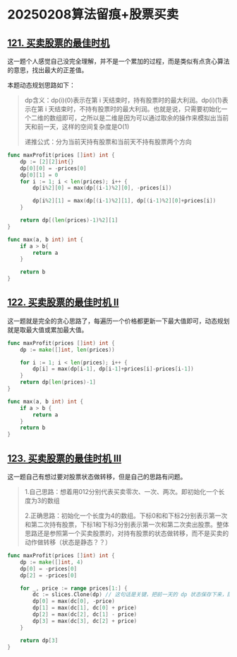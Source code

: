 # 20250208算法留痕+股票买卖

## [121. 买卖股票的最佳时机](https://leetcode.cn/problems/best-time-to-buy-and-sell-stock/)

这一题个人感觉自己没完全理解，并不是一个累加的过程，而是类似有点贪心算法的意思，找出最大的正差值。

本题动态规划思路如下：

> dp含义：dp(i)(0)表示在第 i 天结束时，持有股票时的最大利润。dp(i)(1)表示在第 i 天结束时，不持有股票时的最大利润。也就是说，只需要初始化一个二维的数组即可，之所以是二维是因为可以通过取余的操作来模拟出当前天和前一天，这样的空间复杂度是O(1)
>
> 递推公式：分为当前天持有股票和当前天不持有股票两个方向

```go
func maxProfit(prices []int) int {
    dp := [2][2]int{}
    dp[0][0] = -prices[0]
    dp[0][1] = 0
    for i := 1; i < len(prices); i++ {
        dp[i%2][0] = max(dp[(i-1)%2][0], -prices[i])

        dp[i%2][1] = max(dp[(i-1)%2][1], dp[(i-1)%2][0]+prices[i])
    }

    return dp[(len(prices)-1)%2][1]
}

func max(a, b int) int {
    if a > b{
        return a 
    }

    return b
}
```

## [122. 买卖股票的最佳时机 II](https://leetcode.cn/problems/best-time-to-buy-and-sell-stock-ii/)

这一题就是完全的贪心思路了，每遍历一个价格都更新一下最大值即可，动态规划就是取最大值或累加最大值。

```go
func maxProfit(prices []int) int {
    dp := make([]int, len(prices))

    for i := 1; i < len(prices); i++ {
        dp[i] = max(dp[i-1], dp[i-1]+prices[i]-prices[i-1])
    }
    return dp[len(prices)-1]
}

func max(a, b int) int {
    if a > b {
        return a
    }
    return b
}
```

## [123. 买卖股票的最佳时机 III](https://leetcode.cn/problems/best-time-to-buy-and-sell-stock-iii/)

这一题自己有想过要对股票状态做转移，但是自己的思路有问题。

> 1.自己思路：想着用012分别代表买卖零次、一次、两次。即初始化一个长度为3的数组
>
> 2.正确思路：初始化一个长度为4的数组。下标0和和下标2分别表示第一次和第二次持有股票，下标1和下标3分别表示第一次和第二次卖出股票。整体思路还是参照第一个买卖股票的，对持有股票的状态做转移，而不是买卖的动作做转移（状态是静态？？）

```go
func maxProfit(prices []int) int {
    dp := make([]int, 4)
    dp[0] = -prices[0]
    dp[2] = -prices[0]

    for _, price := range prices[1:] {
        dc := slices.Clone(dp) // 这句话是关键，把前一天的 dp 状态保存下来，防止被覆盖掉，后面只用它，不用 dp，逻辑简单易懂
        dp[0] = max(dc[0], -price)
        dp[1] = max(dc[1], dc[0] + price)
        dp[2] = max(dc[2], dc[1] - price)
        dp[3] = max(dc[3], dc[2] + price)
    }

    return dp[3]
}
```

